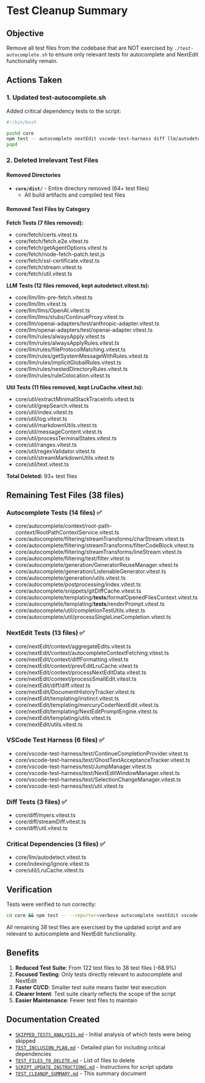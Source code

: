 # Test Cleanup Summary

## Objective
Remove all test files from the codebase that are NOT exercised by `./test-autocomplete.sh` to ensure only relevant tests for autocomplete and NextEdit functionality remain.

## Actions Taken

### 1. Updated test-autocomplete.sh
Added critical dependency tests to the script:
```bash
#!/bin/bash

pushd core
npm test -- autocomplete nextEdit vscode-test-harness diff llm/autodetect indexing/ignore util/LruCache
popd
```

### 2. Deleted Irrelevant Test Files

#### Removed Directories
- **`core/dist/`** - Entire directory removed (64+ test files)
  - All build artifacts and compiled test files

#### Removed Test Files by Category

**Fetch Tests (7 files removed):**
- core/fetch/certs.vitest.ts
- core/fetch/fetch.e2e.vitest.ts
- core/fetch/getAgentOptions.vitest.ts
- core/fetch/node-fetch-patch.test.js
- core/fetch/ssl-certificate.vitest.ts
- core/fetch/stream.vitest.ts
- core/fetch/util.vitest.ts

**LLM Tests (12 files removed, kept autodetect.vitest.ts):**
- core/llm/llm-pre-fetch.vitest.ts
- core/llm/llm.vitest.ts
- core/llm/llms/OpenAI.vitest.ts
- core/llm/llms/stubs/ContinueProxy.vitest.ts
- core/llm/openai-adapters/test/anthropic-adapter.vitest.ts
- core/llm/openai-adapters/test/openai-adapter.vitest.ts
- core/llm/rules/alwaysApply.vitest.ts
- core/llm/rules/alwaysApplyRules.vitest.ts
- core/llm/rules/fileProtocolMatching.vitest.ts
- core/llm/rules/getSystemMessageWithRules.vitest.ts
- core/llm/rules/implicitGlobalRules.vitest.ts
- core/llm/rules/nestedDirectoryRules.vitest.ts
- core/llm/rules/ruleColocation.vitest.ts

**Util Tests (11 files removed, kept LruCache.vitest.ts):**
- core/util/extractMinimalStackTraceInfo.vitest.ts
- core/util/grepSearch.vitest.ts
- core/util/index.vitest.ts
- core/util/log.vitest.ts
- core/util/markdownUtils.vitest.ts
- core/util/messageContent.vitest.ts
- core/util/processTerminalStates.vitest.ts
- core/util/ranges.vitest.ts
- core/util/regexValidator.vitest.ts
- core/util/streamMarkdownUtils.vitest.ts
- core/util/text.vitest.ts

**Total Deleted:** 93+ test files

## Remaining Test Files (38 files)

### Autocomplete Tests (14 files) ✅
- core/autocomplete/context/root-path-context/RootPathContextService.vitest.ts
- core/autocomplete/filtering/streamTransforms/charStream.vitest.ts
- core/autocomplete/filtering/streamTransforms/filterCodeBlock.vitest.ts
- core/autocomplete/filtering/streamTransforms/lineStream.vitest.ts
- core/autocomplete/filtering/test/filter.vitest.ts
- core/autocomplete/generation/GeneratorReuseManager.vitest.ts
- core/autocomplete/generation/ListenableGenerator.vitest.ts
- core/autocomplete/generation/utils.vitest.ts
- core/autocomplete/postprocessing/index.vitest.ts
- core/autocomplete/snippets/gitDiffCache.vitest.ts
- core/autocomplete/templating/__tests__/formatOpenedFilesContext.vitest.ts
- core/autocomplete/templating/__tests__/renderPrompt.vitest.ts
- core/autocomplete/util/completionTestUtils.vitest.ts
- core/autocomplete/util/processSingleLineCompletion.vitest.ts

### NextEdit Tests (13 files) ✅
- core/nextEdit/context/aggregateEdits.vitest.ts
- core/nextEdit/context/autocompleteContextFetching.vitest.ts
- core/nextEdit/context/diffFormatting.vitest.ts
- core/nextEdit/context/prevEditLruCache.vitest.ts
- core/nextEdit/context/processNextEditData.vitest.ts
- core/nextEdit/context/processSmallEdit.vitest.ts
- core/nextEdit/diff/diff.vitest.ts
- core/nextEdit/DocumentHistoryTracker.vitest.ts
- core/nextEdit/templating/instinct.vitest.ts
- core/nextEdit/templating/mercuryCoderNextEdit.vitest.ts
- core/nextEdit/templating/NextEditPromptEngine.vitest.ts
- core/nextEdit/templating/utils.vitest.ts
- core/nextEdit/utils.vitest.ts

### VSCode Test Harness (6 files) ✅
- core/vscode-test-harness/test/ContinueCompletionProvider.vitest.ts
- core/vscode-test-harness/test/GhostTextAcceptanceTracker.vitest.ts
- core/vscode-test-harness/test/JumpManager.vitest.ts
- core/vscode-test-harness/test/NextEditWindowManager.vitest.ts
- core/vscode-test-harness/test/SelectionChangeManager.vitest.ts
- core/vscode-test-harness/test/util.vitest.ts

### Diff Tests (3 files) ✅
- core/diff/myers.vitest.ts
- core/diff/streamDiff.vitest.ts
- core/diff/util.vitest.ts

### Critical Dependencies (3 files) ✅
- core/llm/autodetect.vitest.ts
- core/indexing/ignore.vitest.ts
- core/util/LruCache.vitest.ts

## Verification

Tests were verified to run correctly:
```bash
cd core && npm test -- --reporter=verbose autocomplete nextEdit vscode-test-harness diff llm/autodetect indexing/ignore util/LruCache --run=false
```

All remaining 38 test files are exercised by the updated script and are relevant to autocomplete and NextEdit functionality.

## Benefits

1. **Reduced Test Suite**: From 122 test files to 38 test files (-68.9%)
2. **Focused Testing**: Only tests directly relevant to autocomplete and NextEdit
3. **Faster CI/CD**: Smaller test suite means faster test execution
4. **Clearer Intent**: Test suite clearly reflects the scope of the script
5. **Easier Maintenance**: Fewer test files to maintain

## Documentation Created

- [`SKIPPED_TESTS_ANALYSIS.md`](SKIPPED_TESTS_ANALYSIS.md) - Initial analysis of which tests were being skipped
- [`TEST_INCLUSION_PLAN.md`](TEST_INCLUSION_PLAN.md) - Detailed plan for including critical dependencies
- [`TEST_FILES_TO_DELETE.md`](TEST_FILES_TO_DELETE.md) - List of files to delete
- [`SCRIPT_UPDATE_INSTRUCTIONS.md`](SCRIPT_UPDATE_INSTRUCTIONS.md) - Instructions for script update
- [`TEST_CLEANUP_SUMMARY.md`](TEST_CLEANUP_SUMMARY.md) - This summary document